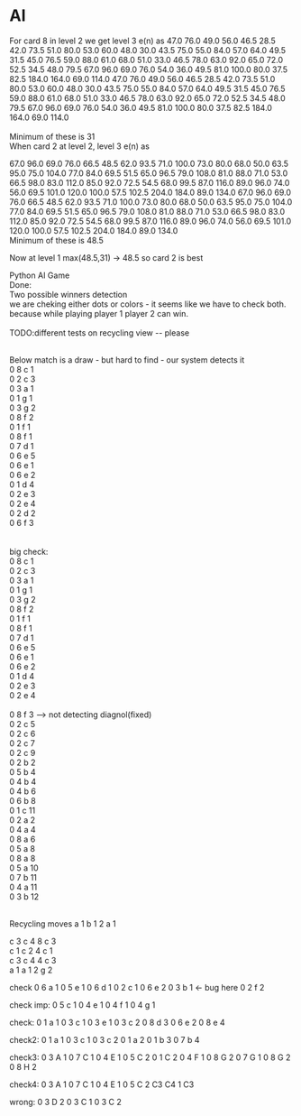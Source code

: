 # AI


For card 8 in level 2 we get level 3 e(n) as 
47.0
76.0
49.0
56.0
46.5
28.5
42.0
73.5
51.0
80.0
53.0
60.0
48.0
30.0
43.5
75.0
55.0
84.0
57.0
64.0
49.5
31.5
45.0
76.5
59.0
88.0
61.0
68.0
51.0
33.0
46.5
78.0
63.0
92.0
65.0
72.0
52.5
34.5
48.0
79.5
67.0
96.0
69.0
76.0
54.0
36.0
49.5
81.0
100.0
80.0
37.5
82.5
184.0
164.0
69.0
114.0
47.0
76.0
49.0
56.0
46.5
28.5
42.0
73.5
51.0
80.0
53.0
60.0
48.0
30.0
43.5
75.0
55.0
84.0
57.0
64.0
49.5
31.5
45.0
76.5
59.0
88.0
61.0
68.0
51.0
33.0
46.5
78.0
63.0
92.0
65.0
72.0
52.5
34.5
48.0
79.5
67.0
96.0
69.0
76.0
54.0
36.0
49.5
81.0
100.0
80.0
37.5
82.5
184.0
164.0
69.0
114.0  
<br>
Minimum of these is 31  
When card 2 at level 2, level 3 e(n) as

67.0
96.0
69.0
76.0
66.5
48.5
62.0
93.5
71.0
100.0
73.0
80.0
68.0
50.0
63.5
95.0
75.0
104.0
77.0
84.0
69.5
51.5
65.0
96.5
79.0
108.0
81.0
88.0
71.0
53.0
66.5
98.0
83.0
112.0
85.0
92.0
72.5
54.5
68.0
99.5
87.0
116.0
89.0
96.0
74.0
56.0
69.5
101.0
120.0
100.0
57.5
102.5
204.0
184.0
89.0
134.0
67.0
96.0
69.0
76.0
66.5
48.5
62.0
93.5
71.0
100.0
73.0
80.0
68.0
50.0
63.5
95.0
75.0
104.0
77.0
84.0
69.5
51.5
65.0
96.5
79.0
108.0
81.0
88.0
71.0
53.0
66.5
98.0
83.0
112.0
85.0
92.0
72.5
54.5
68.0
99.5
87.0
116.0
89.0
96.0
74.0
56.0
69.5
101.0
120.0
100.0
57.5
102.5
204.0
184.0
89.0
134.0
<br>
Minimum of these is 48.5 

Now at level 1 max(48.5,31) -> 48.5 so card 2 is best









Python AI Game  
Done:  
Two possible winners detection  
we are cheking either dots or colors - it seems like we have to check both.   
because while playing player 1 player 2 can win.  
<br>
TODO:different tests on recycling view -- please  
<br>

Below match is a draw - but hard to find - our system detects it  
0 8 c 1  
0 2 c 3  
0 3 a 1  
0 1 g 1  
0 3 g 2  
0 8 f 2  
0 1 f 1  
0 8 f 1  
0 7 d 1  
0 6 e 5  
0 6 e 1  
0 6 e 2  
0 1 d 4  
0 2 e 3  
0 2 e 4  
0 2 d 2  
0 6 f 3  
<br>
<br>
big check:  
0 8 c 1  
0 2 c 3  
0 3 a 1  
0 1 g 1  
0 3 g 2  
0 8 f 2  
0 1 f 1  
0 8 f 1  
0 7 d 1  
0 6 e 5  
0 6 e 1  
0 6 e 2  
0 1 d 4  
0 2 e 3  
0 2 e 4  
<br> 
0 8 f 3 --> not detecting diagnol(fixed)
<br>
0 2 c 5  
0 2 c 6  
0 2 c 7  
0 2 c 9  
0 2 b 2  
0 5 b 4  
0 4 b 4  
0 4 b 6  
0 6 b 8  
0 1 c 11  
0 2 a 2  
0 4 a 4  
0 8 a 6  
0 5 a 8  
0 8 a 8  
0 5 a 10  
0 7 b 11  
0 4 a 11  
0 3 b 12  
   
<br>
Recycling moves  
a 1 b 1 2 a 1  
 
c 3 c 4 8 c 3   
c 1 c 2 4 c 1  
c 3 c 4 4 c 3  
a 1 a 1 2 g 2  
 



check
0 6 a 1
0 5 e 1
0 6 d 1
0 2 c 1
0 6 e 2
0 3 b 1 <- bug here
0 2 f 2
 


check imp:
0 5 c 1
0 4 e 1
0 4 f 1
0 4 g 1
 
check:
0 1 a 1
0 3 c 1
0 3 e 1
0 3 c 2
0 8 d 3
0 6 e 2
0 8 e 4

check2:
0 1 a 1
0 3 c 1
0 3 c 2
0 1 a 2
0 1 b 3
0 7 b 4

check3:
0 3 A 1
0 7 C 1
0 4 E 1
0 5 C 2
0 1 C 2
0 4 F 1
0 8 G 2
0 7 G 1
0 8 G 2
0 8 H 2

check4:
0 3 A 1
0 7 C 1
0 4 E 1
0 5 C 2
C3 C4 1 C3

wrong:
0 3 D 2
0 3 C 1
0 3 C 2
